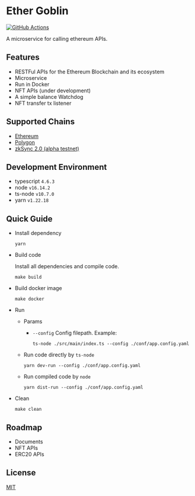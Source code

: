 # Ether Goblin

[![GitHub Actions](https://github.com/jovijovi/ether-goblin/workflows/Test/badge.svg)](https://github.com/jovijovi/ether-goblin)

A microservice for calling ethereum APIs.

## Features

- RESTFul APIs for the Ethereum Blockchain and its ecosystem
- Microservice
- Run in Docker
- NFT APIs (under development)
- A simple balance Watchdog
- NFT transfer tx listener

## Supported Chains

- [Ethereum](https://ethereum.org/)
- [Polygon](https://polygon.technology/)
- [zkSync 2.0 (alpha testnet)](https://zksync.io/)

## Development Environment

- typescript `4.6.3`
- node `v16.14.2`
- ts-node `v10.7.0`
- yarn `v1.22.18`

## Quick Guide

- Install dependency

  ```shell
  yarn
  ```

- Build code

  Install all dependencies and compile code.

  ```shell
  make build
  ```

- Build docker image

  ```shell
  make docker
  ```

- Run

  - Params

    - `--config` Config filepath. Example:

      ```shell
      ts-node ./src/main/index.ts --config ./conf/app.config.yaml
      ```

  - Run code directly by `ts-node`

    ```shell
    yarn dev-run --config ./conf/app.config.yaml
    ```

  - Run compiled code by `node`

    ```shell
    yarn dist-run --config ./conf/app.config.yaml
    ```

- Clean

  ```shell
  make clean
  ```

## Roadmap

- Documents
- NFT APIs
- ERC20 APIs

## License

[MIT](LICENSE)
